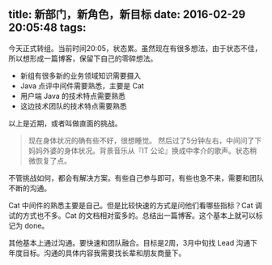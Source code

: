 title: 新部门，新角色，新目标
date: 2016-02-29 20:05:48
tags:
---

今天正式转组。当前时间20:05，状态累。虽然现在有很多想法，由于状态不佳，所以想形成一篇博客，保留下自己的零碎想法。

- 新组有很多新的业务领域知识需要摄入
- Java 点评中间件需要熟悉，主要是 Cat
- 用户端 Java 的技术特点需要熟悉
- 这边技术团队的技术特点需要熟悉

以上是近期，或者叫做直面的挑战。

> 现在身体状况的确有些不好，很想睡觉。 然后过了5分钟左右，中间问了下妈妈外婆的身体状况。背景音乐从『IT 公论』换成中孝介的歌声。状态稍微恢复了点。

不管挑战如何，都会有解决方案。有些自己参与即可，有些也急不来，需要和团队不断的沟通。

Cat 中间件的熟悉主要是自己。但是比较快速的方式是问他们看哪些指标？Cat 调试的方式也不多。Cat 的文档相对蛮多的。总结出一篇博客。这个基本上就可以标记为 done。

其他基本上通过沟通。要快速和团队融合。目标是2周，3月中旬找 Lead 沟通下年度目标。沟通的具体内容我需要找长辈和朋友商量下。


